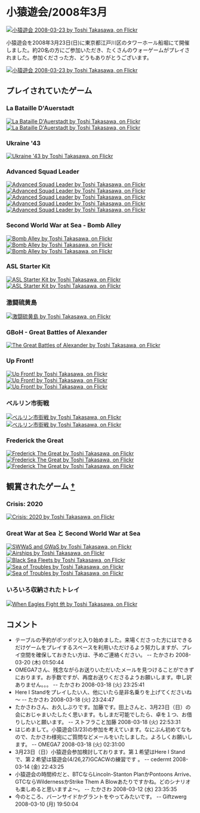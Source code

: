 # 小猿遊会/2008年3月

[![小猿遊会 2008-03-23 by Toshi Takasawa, on Flickr](http://farm3.static.flickr.com/2150/2355024838_78a3c14302.jpg "小猿遊会 2008-03-23 by Toshi Takasawa, on Flickr")](http://www.flickr.com/photos/22264692@N00/2355024838/)

小猿遊会を2008年3月23日(日)に東京都江戸川区のタワーホール船堀にて開催しました。約20名の方にご参加いただき、たくさんのウォーゲームがプレイされました。参加くださった方、どうもありがとうございます。

[![小猿遊会 2008-03-23 by Toshi Takasawa, on Flickr](http://farm4.static.flickr.com/3025/2355024842_2c3c2da359.jpg "小猿遊会 2008-03-23 by Toshi Takasawa, on Flickr")](http://www.flickr.com/photos/22264692@N00/2355024842/)

## プレイされていたゲーム

### La Bataille D'Auerstadt 

[![La Bataille D'Auerstadt by Toshi Takasawa, on Flickr](http://farm3.static.flickr.com/2088/2355024848_1dfb6aa383_m.jpg "La Bataille D'Auerstadt by Toshi Takasawa, on Flickr")](http://www.flickr.com/photos/22264692@N00/2355024848/)  [![La Bataille D'Auerstadt by Toshi Takasawa, on Flickr](http://farm3.static.flickr.com/2038/2355048332_13c71cf998_m.jpg "La Bataille D'Auerstadt by Toshi Takasawa, on Flickr")](http://www.flickr.com/photos/22264692@N00/2355048332/)

### Ukraine '43

[![Ukraine '43 by Toshi Takasawa, on Flickr](http://farm4.static.flickr.com/3098/2355024852_afaf19d9ef_m.jpg "Ukraine '43 by Toshi Takasawa, on Flickr")](http://www.flickr.com/photos/22264692@N00/2355024852/)

### Advanced Squad Leader

[![Advanced Squad Leader by Toshi Takasawa, on Flickr](http://farm4.static.flickr.com/3271/2355024858_09a5a9ac01_m.jpg "Advanced Squad Leader by Toshi Takasawa, on Flickr")](http://www.flickr.com/photos/22264692@N00/2355024858/)  [![Advanced Squad Leader by Toshi Takasawa, on Flickr](http://farm3.static.flickr.com/2419/2354205675_9e7559bdc1_m.jpg "Advanced Squad Leader by Toshi Takasawa, on Flickr")](http://www.flickr.com/photos/22264692@N00/2354205675/)  [![Advanced Squad Leader by Toshi Takasawa, on Flickr](http://farm3.static.flickr.com/2080/2355041282_8b761f79a3_m.jpg "Advanced Squad Leader by Toshi Takasawa, on Flickr")](http://www.flickr.com/photos/22264692@N00/2355041282/)  [![Advanced Squad Leader by Toshi Takasawa, on Flickr](http://farm3.static.flickr.com/2104/2355095646_b282f6db79_m.jpg "Advanced Squad Leader by Toshi Takasawa, on Flickr")](http://www.flickr.com/photos/22264692@N00/2355095646/)  [![Advanced Squad Leader by Toshi Takasawa, on Flickr](http://farm3.static.flickr.com/2014/2355095650_a121c525ac_m.jpg "Advanced Squad Leader by Toshi Takasawa, on Flickr")](http://www.flickr.com/photos/22264692@N00/2355095650/)

### Second World War at Sea - Bomb Alley 

[![Bomb Alley by Toshi Takasawa, on Flickr](http://farm4.static.flickr.com/3129/2354205651_11ca10c19c_m.jpg "Bomb Alley by Toshi Takasawa, on Flickr")](http://www.flickr.com/photos/22264692@N00/2354205651/)  [![Bomb Alley by Toshi Takasawa, on Flickr](http://farm3.static.flickr.com/2377/2355048330_0900a5a2bf_m.jpg "Bomb Alley by Toshi Takasawa, on Flickr")](http://www.flickr.com/photos/22264692@N00/2355048330/)  [![Bomb Alley by Toshi Takasawa, on Flickr](http://farm3.static.flickr.com/2397/2355091508_c500ded5d9_m.jpg "Bomb Alley by Toshi Takasawa, on Flickr")](http://www.flickr.com/photos/22264692@N00/2355091508/)

### ASL Starter Kit
[![ASL Starter Kit by Toshi Takasawa, on Flickr](http://farm4.static.flickr.com/3200/2355041308_73410ac04f_m.jpg "ASL Starter Kit by Toshi Takasawa, on Flickr")](http://www.flickr.com/photos/22264692@N00/2355041308/)  [![ASL Starter Kit by Toshi Takasawa, on Flickr](http://farm4.static.flickr.com/3128/2354266787_78220dafe7_m.jpg "ASL Starter Kit by Toshi Takasawa, on Flickr")](http://www.flickr.com/photos/22264692@N00/2354266787/)

### 激闘硫黄島

[![激闘硫黄島 by Toshi Takasawa, on Flickr](http://farm4.static.flickr.com/3127/2355048320_d22f5f68f6_m.jpg "激闘硫黄島 by Toshi Takasawa, on Flickr")](http://www.flickr.com/photos/22264692@N00/2355048320/)

### GBoH - Great Battles of Alexander

[![The Great Battles of Alexander by Toshi Takasawa, on Flickr](http://farm4.static.flickr.com/3272/2355048328_0aaf326fbd_m.jpg "The Great Battles of Alexander by Toshi Takasawa, on Flickr")](http://www.flickr.com/photos/22264692@N00/2355048328/)

### Up Front!
[![Up Front! by Toshi Takasawa, on Flickr](http://farm3.static.flickr.com/2067/2355091500_8d6eb7007d_m.jpg "Up Front! by Toshi Takasawa, on Flickr")](http://www.flickr.com/photos/22264692@N00/2355091500/)  [![Up Front! by Toshi Takasawa, on Flickr](http://farm4.static.flickr.com/3214/2355091526_d2c298429d_m.jpg "Up Front! by Toshi Takasawa, on Flickr")](http://www.flickr.com/photos/22264692@N00/2355091526/)  [![Up Front! by Toshi Takasawa, on Flickr](http://farm4.static.flickr.com/3206/2355091528_2d54204316_m.jpg "Up Front! by Toshi Takasawa, on Flickr")](http://www.flickr.com/photos/22264692@N00/2355091528/)

### ベルリン市街戦

[![ベルリン市街戦 by Toshi Takasawa, on Flickr](http://farm3.static.flickr.com/2094/2355091502_67bebe9b8c_m.jpg "ベルリン市街戦 by Toshi Takasawa, on Flickr")](http://www.flickr.com/photos/22264692@N00/2355091502/)  [![ベルリン市街戦 by Toshi Takasawa, on Flickr](http://farm3.static.flickr.com/2180/2355095640_3a8ddcc7b7_m.jpg "ベルリン市街戦 by Toshi Takasawa, on Flickr")](http://www.flickr.com/photos/22264692@N00/2355095640/)

### Frederick the Great
[![Frederick The Great by Toshi Takasawa, on Flickr](http://farm4.static.flickr.com/3169/2355091518_9184e1c69a_m.jpg "Frederick The Great by Toshi Takasawa, on Flickr")](http://www.flickr.com/photos/22264692@N00/2355091518/)  [![Frederick The Great by Toshi Takasawa, on Flickr](http://farm3.static.flickr.com/2290/2355095638_7d2cf89ebc_m.jpg "Frederick The Great by Toshi Takasawa, on Flickr")](http://www.flickr.com/photos/22264692@N00/2355095638/)  [![Frederick The Great by Toshi Takasawa, on Flickr](http://farm3.static.flickr.com/2146/2355095658_fa942d60b4_m.jpg "Frederick The Great by Toshi Takasawa, on Flickr")](http://www.flickr.com/photos/22264692@N00/2355095658/)

## 観賞されたゲーム  [†](http://takasawas.jp/gameapes/index.php?%E5%B0%8F%E7%8C%BF%E9%81%8A%E4%BC%9A%2F2008%E5%B9%B43%E6%9C%88#l6457b88 "l6457b88")

### Crisis: 2020
[![Crisis: 2020 by Toshi Takasawa, on Flickr](http://farm3.static.flickr.com/2285/2355024844_f0c015f36c_m.jpg "Crisis: 2020 by Toshi Takasawa, on Flickr")](http://www.flickr.com/photos/22264692@N00/2355024844/)

### Great War at Sea と Second World War at Sea

[![SWWaS and GWaS by Toshi Takasawa, on Flickr](http://farm3.static.flickr.com/2181/2354205653_cf998d112c_m.jpg "SWWaS and GWaS by Toshi Takasawa, on Flickr")](http://www.flickr.com/photos/22264692@N00/2354205653/)  [![Airships by Toshi Takasawa, on Flickr](http://farm4.static.flickr.com/3020/2354205655_d986f4b461_m.jpg "Airships by Toshi Takasawa, on Flickr")](http://www.flickr.com/photos/22264692@N00/2354205655/)  [![Black Sea Fleets by Toshi Takasawa, on Flickr](http://farm3.static.flickr.com/2198/2354205661_93ef6d4edb_m.jpg "Black Sea Fleets by Toshi Takasawa, on Flickr")](http://www.flickr.com/photos/22264692@N00/2354205661/)　  [![Sea of Troubles by Toshi Takasawa, on Flickr](http://farm3.static.flickr.com/2366/2354205667_0b277c9d53_m.jpg "Sea of Troubles by Toshi Takasawa, on Flickr")](http://www.flickr.com/photos/22264692@N00/2354205667/)  [![Sea of Troubles by Toshi Takasawa, on Flickr](http://farm3.static.flickr.com/2184/2355041288_8cf3fb6899_m.jpg "Sea of Troubles by Toshi Takasawa, on Flickr")](http://www.flickr.com/photos/22264692@N00/2355041288/)

### いろいろ収納されたトレイ

[![When Eagles Fight 他 by Toshi Takasawa, on Flickr](http://farm3.static.flickr.com/2144/2355048336_a9652ac2eb_m.jpg "When Eagles Fight 他 by Toshi Takasawa, on Flickr")](http://www.flickr.com/photos/22264692@N00/2355048336/)

## コメント
 
-   テーブルの予約がポツポツと入り始めました。来場くださった方にはできるだけゲームをプレイするスペースを利用いただけるよう努力しますが、プレイ空間を確保しておきたい方は、予めご連絡ください。 --  たかさわ  2008-03-20 (木) 01:50:44
-   OMEGA7さん、残念ながらお送りいただいたメールを見つけることができずにおります。お手数ですが、再度お送りくださるようお願いします。申し訳ありません。。。 --  たかさわ  2008-03-18 (火) 23:25:41
-   Here I Standをプレイしたい人、他にいたら是非名乗りを上げてくださいね～ --  たかさわ  2008-03-18 (火) 23:24:47
-   たかさわさん、お久しぶりです。加藤です。田上さんと、3月23日（日）の会におじゃまいたしたく思います。もしまだ可能でしたら、卓を１つ、お借りしたいと願います。 -- ストフラこと加藤  2008-03-18 (火) 22:53:31
-   はじめまして。小猿遊会(3/23)の参加を考えています。なにぶん初めてなもので、たかさわ様宛にご質問などメールをいたしました。よろしくお願いします。 -- OMEGA7  2008-03-18 (火) 02:31:00
-   3月23日（日）小猿遊会参加検討しております。第１希望はHere I Standで、第２希望は猿遊会(4/26,27)GCACWの練習です 。 -- cedermt  2008-03-14 (金) 22:43:25
-   小猿遊会の時間枠だと、BTCならLincoln-Stanton PlanかPontoons Arrive、GTCならWildernessかStrike Them A Blowあたりですかね。どのシナリオも楽しめると思いますよ～。 --  たかさわ  2008-03-12 (水) 23:35:35
-   今のところ、バーンサイドかグラントをやってみたいです。 -- Giftzwerg  2008-03-10 (月) 19:50:04
